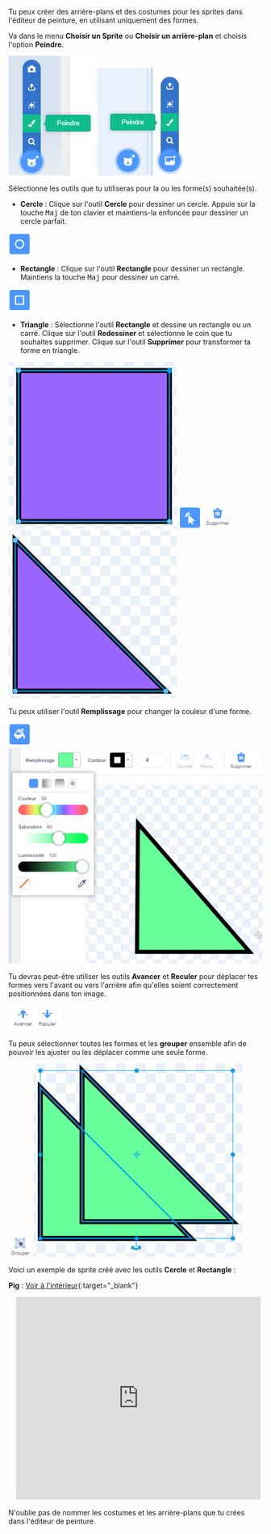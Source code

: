 Tu peux créer des arrière-plans et des costumes pour les sprites dans l'éditeur de peinture, en utilisant uniquement des formes.

Va dans le menu **Choisir un Sprite** ou **Choisir un arrière-plan** et choisis l'option **Peindre**.

![L'option « Peindre » dans le menu « Choisir un sprite ».](images/choose-a-sprite.png) ![L'option « Peindre » dans le menu « Choisir un arrière-plan ».](images/choose-a-backdrop.png)

Sélectionne les outils que tu utiliseras pour la ou les forme(s) souhaitée(s).

+ **Cercle** : Clique sur l'outil **Cercle** pour dessiner un cercle. Appuie sur la touche <kbd>Maj</kbd> de ton clavier et maintiens-la enfoncée pour dessiner un cercle parfait.

![L'outil Cercle dans l'éditeur de peinture.](images/circle-tool.png)

+ **Rectangle** : Clique sur l'outil **Rectangle** pour dessiner un rectangle. Maintiens la touche <kbd>Maj</kbd> pour dessiner un carré.

![L'outil Rectangle dans l'éditeur de peinture.](images/rectangle-tool.png)

+ **Triangle** : Sélectionne l'outil **Rectangle** et dessine un rectangle ou un carré. Clique sur l'outil **Redessiner** et sélectionne le coin que tu souhaites supprimer. Clique sur l'outil **Supprimer** pour transformer ta forme en triangle.

![Une forme carrée avec un coin sélectionné.](images/square.png) ![L'outil Redessiner dans l'éditeur de peinture.](images/reshape.png) ![L'outil Supprimer dans l'éditeur de peinture.](images/delete.png) ![Une forme de triangle.](images/corner.png)

Tu peux utiliser l'outil **Remplissage** pour changer la couleur d'une forme.

![L'outil Remplissage dans l'éditeur de peinture.](images/fill-tool.png) ![Le sélecteur de couleur de remplissage et la nouvelle couleur de la forme.](images/changed-colour.png)

Tu devras peut-être utiliser les outils **Avancer** et **Reculer** pour déplacer tes formes vers l'avant ou vers l'arrière afin qu'elles soient correctement positionnées dans ton image.

![Les outils Avancer et Reculer dans l'éditeur de peinture.](images/front-back-tools.png)

Tu peux sélectionner toutes les formes et les **grouper** ensemble afin de pouvoir les ajuster ou les déplacer comme une seule forme.

![L'outil Grouper dans l'éditeur de peinture.](images/group.png) ![Plusieurs formes sélectionnées.](images/selected-shapes.png)

Voici un exemple de sprite créé avec les outils **Cercle** et **Rectangle** :

**Pig** : [Voir à l'intérieur](https://scratch.mit.edu/projects/495903163/editor){:target="_blank"}
<div class="scratch-preview" style="margin-left: 15px;">
  <iframe allowtransparency="true" width="485" height="402" src="https://scratch.mit.edu/projects/embed/495903163/?autostart=false" frameborder="0"></iframe>
</div>

N'oublie pas de nommer les costumes et les arrière-plans que tu crées dans l'éditeur de peinture.
